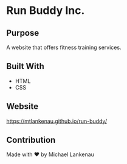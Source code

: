 # Run Buddy Inc.

## Purpose
A website that offers fitness training services.

## Built With
* HTML
* CSS

## Website
https://mtlankenau.github.io/run-buddy/

## Contribution
Made with ❤️ by Michael Lankenau
